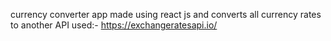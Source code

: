 currency converter app made using react js and converts all currency rates to another
API used:- https://exchangeratesapi.io/
